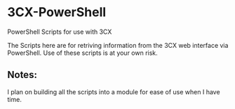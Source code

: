 # 3CX-PowerShell
PowerShell Scripts for use with 3CX


The Scripts here are for retriving information from the 3CX web interface via PowerShell.
Use of these scripts is at your own risk.

## Notes:
I plan on building all the scripts into a module for ease of use when I have time.
